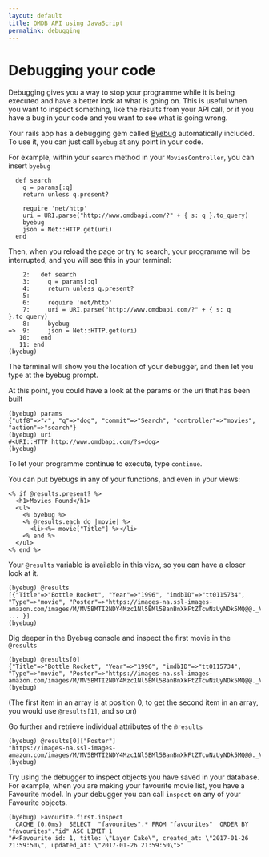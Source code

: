 ```yaml
---
layout: default
title: OMDB API using JavaScript
permalink: debugging
---
```


# Debugging your code

Debugging gives you a way to stop your programme while it is being executed and have a better look at what is going on. This is useful when you want to inspect something, like the results from your API call, or if you have a bug in your code and you want to see what is going wrong.

Your rails app has a debugging gem called [Byebug](https://github.com/deivid-rodriguez/byebug) automatically included. To use it, you can just call `byebug` at any point in your code.

For example, within your `search` method in your `MoviesController`, you can insert `byebug`

```
  def search
    q = params[:q]
    return unless q.present?

    require 'net/http'
    uri = URI.parse("http://www.omdbapi.com/?" + { s: q }.to_query)
    byebug
    json = Net::HTTP.get(uri)
  end
```

Then, when you reload the page or try to search, your programme will be interrupted, and you will see this in your terminal:

```
    2:   def search
    3:     q = params[:q]
    4:     return unless q.present?
    5:
    6:     require 'net/http'
    7:     uri = URI.parse("http://www.omdbapi.com/?" + { s: q }.to_query)
    8:     byebug
=>  9:     json = Net::HTTP.get(uri)
   10:   end
   11: end
(byebug)
```

The terminal will show you the location of your debugger, and then let you type at the byebug prompt.

At this point, you could have a look at the params or the uri that has been built

```
(byebug) params
{"utf8"=>"✓", "q"=>"dog", "commit"=>"Search", "controller"=>"movies", "action"=>"search"}
(byebug) uri
#<URI::HTTP http://www.omdbapi.com/?s=dog>
(byebug)
```

To let your programme continue to execute, type `continue`.

You can put byebugs in any of your functions, and even in your views:

```
<% if @results.present? %>
  <h1>Movies Found</h1>
  <ul>
    <% byebug %>
    <% @results.each do |movie| %>
      <li><%= movie["Title"] %></li>
    <% end %>
  </ul>
<% end %>
```

Your `@results` variable is available in this view, so you can have a closer look at it.

```
(byebug) @results
[{"Title"=>"Bottle Rocket", "Year"=>"1996", "imdbID"=>"tt0115734", "Type"=>"movie", "Poster"=>"https://images-na.ssl-images-amazon.com/images/M/MV5BMTI2NDY4Mzc1Nl5BMl5BanBnXkFtZTcwNzUyNDk5MQ@@._V1_SX300.jpg"}, ... }]
(byebug)
```

Dig deeper in the Byebug console and inspect the first movie in the `@results`

```
(byebug) @results[0]
{"Title"=>"Bottle Rocket", "Year"=>"1996", "imdbID"=>"tt0115734", "Type"=>"movie", "Poster"=>"https://images-na.ssl-images-amazon.com/images/M/MV5BMTI2NDY4Mzc1Nl5BMl5BanBnXkFtZTcwNzUyNDk5MQ@@._V1_SX300.jpg"}
(byebug)
```
(The first item in an array is at position 0, to get the second item in an array, you would use `@results[1]`, and so on)

Go further and retrieve individual attributes of the `@results`
```
(byebug) @results[0]["Poster"]
"https://images-na.ssl-images-amazon.com/images/M/MV5BMTI2NDY4Mzc1Nl5BMl5BanBnXkFtZTcwNzUyNDk5MQ@@._V1_SX300.jpg"
(byebug)
```

Try using the debugger to inspect objects you have saved in your database. For example, when you are making your favourite movie list, you have a Favourite model. In your debugger you can call `inspect` on any of your Favourite objects. 
```
(byebug) Favourite.first.inspect
  CACHE (0.0ms)  SELECT  "favourites".* FROM "favourites"  ORDER BY "favourites"."id" ASC LIMIT 1
"#<Favourite id: 1, title: \"Layer Cake\", created_at: \"2017-01-26 21:59:50\", updated_at: \"2017-01-26 21:59:50\">"
```
